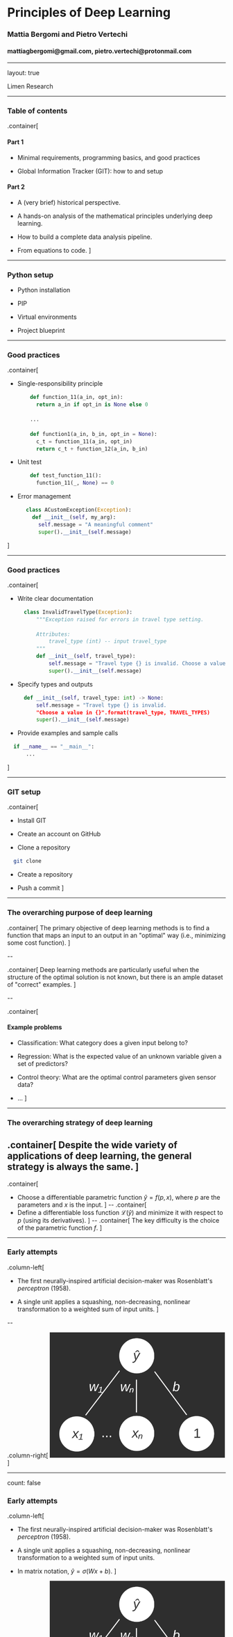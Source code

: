 <div class="row" style="width:100%;margin-top:200px">
  <h1 class="almost_white">Principles of Deep Learning</h1>
  <h3 class="almost_white">Mattia Bergomi and Pietro Vertechi</h3>
  <h4 class="almost_white">mattiagbergomi@gmail.com, pietro.vertechi@protonmail.com</h4>
</div>

---

layout: true
<div class="footer", style="">
  Limen Research
</div>

---

### Table of contents

.container[
#### Part 1

- Minimal requirements, programming basics, and good practices

- Global Information Tracker (GIT): how to and setup

#### Part 2

- A (very brief) historical perspective.

- A hands-on analysis of the mathematical principles underlying deep learning.

- How to build a complete data analysis pipeline.

- From equations to code.
]

---

### Python setup

- Python installation

- PIP

- Virtual environments

- Project blueprint

---

### Good practices
.container[
- Single-responsibility principle

  ```python
      def function_11(a_in, opt_in):
        return a_in if opt_in is None else 0

      ...

      def function1(a_in, b_in, opt_in = None):
        c_t = function_11(a_in, opt_in)
        return c_t + function_12(a_in, b_in)
  ```

- Unit test
  ```python
      def test_function_11():
        function_11(_, None) == 0

  ```

- Error management
```python
      class ACustomException(Exception):
        def __init__(self, my_arg):
          self.message = "A meaningful comment"
          super().__init__(self.message)
```

]

---

### Good practices
.container[
- Write clear documentation

  ```python
    class InvalidTravelType(Exception):
        """Exception raised for errors in travel type setting.

        Attributes:
            travel_type (int) -- input travel_type
        """
        def __init__(self, travel_type):
            self.message = "Travel type {} is invalid. Choose a value in {}".format(travel_type, TRAVEL_TYPES)
            super().__init__(self.message)
  ```

- Specify types and outputs
  
  ```python
    def __init__(self, travel_type: int) -> None:
        self.message = "Travel type {} is invalid. 
        "Choose a value in {}".format(travel_type, TRAVEL_TYPES)
        super().__init__(self.message)
  ```

- Provide examples and sample calls
```python
  if __name__ == "__main__":
      ...
```

]

---

### GIT setup
.container[
- Install GIT
  
- Create an account on GitHub

- Clone a repository
```bash
  git clone 
```

- Create a repository

- Push a commit
]

---

### The overarching purpose of deep learning

.container[
The primary objective of deep learning methods is to find a function that maps an input to an output in an "optimal" way (i.e., minimizing some cost function).
]

--

.container[
Deep learning methods are particularly useful when the structure of the optimal solution is not known, but there is an ample dataset of "correct" examples.
]

--

.container[
#### Example problems

- Classification: What category does a given input belong to?

- Regression: What is the expected value of an unknown variable given a set of predictors?

- Control theory: What are the optimal control parameters given sensor data?

- ...
]

---

### The overarching strategy of deep learning
.container[
Despite the wide variety of applications of deep learning, the general strategy is always the same.
]
--
.container[
- Choose a differentiable parametric function $\hat y = f(p, x)$, where $p$ are the parameters and $x$ is the input.
]
--
.container[
- Define a differentiable loss function $\mathcal{L}(\hat y)$ and minimize it with respect to $p$ (using its derivatives).
]
--
.container[
The key difficulty is the choice of the parametric function $f$.
]

---

### Early attempts

.column-left[
- The first neurally-inspired artificial decision-maker was Rosenblatt's *perceptron* (1958).

- A single unit applies a squashing, non-decreasing, nonlinear transformation to a weighted sum of input units.
]

--

.column-right[
<img style="width: 80%;" src="assets/perceptron.svg"/>
]

---

count: false

### Early attempts

.column-left[
- The first neurally-inspired artificial decision-maker was Rosenblatt's *perceptron* (1958).

- A single unit applies a squashing, non-decreasing, nonlinear transformation to a weighted sum of input units.

- In matrix notation, $\hat y = \sigma(Wx + b)$.
]

.column-right[
<img style="width: 80%;" src="assets/perceptron.svg"/>
]

---

count: false

### Early attempts

.column-left[
- The first neurally-inspired artificial decision-maker was Rosenblatt's *perceptron* (1958).

- A single unit applies a squashing, non-decreasing, nonlinear transformation to a weighted sum of input units.

- In matrix notation, $\hat y = \sigma(Wx + b)$.

- Limitations of the perceptron were discovered quickly.

- For instance, this network cannot learn to implement the XOR function for binary inputs. That is to say, for inputs taking values either $0$ or $1$, return $1$ if exactly one of the inputs is $1$, return $0$ otherwise. **Exercise.** Why?
]

.column-right[
<img style="width: 80%;" src="assets/perceptron.svg"/>
]

---

### Solution to XOR problem

.container[
Let us assume that there exists a squashing, non-decreasing, nonlinear transformation $\sigma$, as well as weights $\\{w\_i\\}\_{i=1}^N$ and bias $b$, such that the associated perceptron implements the XOR function on boolean inputs.
]
--
.container[
We can also assume $N = 2$, as otherwise we could simply set $x\_i = 0$ for $i > 2$. 
]
--
.container[
$1 = \sigma(w_1 + b) > \sigma(b) = 0$ and $1 = \sigma(w_2 + b) > \sigma(w_1 + w_2 + b) = 0$, hence $w_1 > 0$ and $w_1 < 0$, which is a contradiction.
]

---

### The multilayer perceptron

<div style="float: left; width: 50%">
<p>The proposed solution was to "stack" perceptrons:</p>
<img style="" src="assets/multilayerperceptron.svg" width="65%">
<p>
It can be shown that a single hidden layer perceptron with a linear readout can approximate any function, given sufficiently many hidden units (Hornik, 1991).
</p>
</div>

--

.column-right[
In formulas:

$$ h = \sigma(W_1x + b_1)$$
$$ \hat y = W_2h + b_2$$
]

--

.column-right[
**Exercise.** How can one compute XOR with this architecture? For simplicity, take as squashing nonlinearity the step function
$$
\sigma(t) = \begin{cases}
1 &\text{ if } t > 0,\\\\
0 &\text{ otherwise.}
\end{cases}
$$
]

--

.column-right[
The matrices $W_1, W_2$ and the vectors $b_1, b_2$ are our parameters. How can we optimize $\mathcal{L}(\hat y)$ as a function of the parameters?
]

---

### A concrete example

.column-left[
Let $x, y$ be vectors. Let us define

$$
\begin{aligned}
\tilde h &= W_1x + b_1\\\\
h &= \sigma(\tilde h)\\\\
\hat y &= W_2h + b_2
\end{aligned}
$$
]

---

count: false

### A concrete example

.column-left[
Let $x, y$ be vectors. Let us define

$$
\begin{aligned}
\tilde h &= W_1x + b_1\\\\
h &= \sigma(\tilde h)\\\\
\hat y &= W_2h + b_2
\end{aligned}
$$

We wish to find parameters such that $\hat y$ is as close as possible to $y$.

We can consider a simple square norm loss, that is to say, $\mathcal{L} = \lVert y - \hat y \rVert^2$.
]

--

.column-right[
Computing derivatives is a simple, but laborious, application of the chain rule.

$$
\begin{aligned}
&\frac{\partial \mathcal{L}}{\partial \hat y} = 2(\hat y - y)^\* \\\\
&\phantom{\frac{\partial \mathcal{L}}{\partial W_2} = \frac{\partial \mathcal{L}}{\partial \hat y}\frac{\partial \hat y}{\partial W_2} = h\frac{\partial \mathcal{L}}{\partial \hat y}}\\\\
&\phantom{\frac{\partial \mathcal{L}}{\partial b_2} = \frac{\partial \mathcal{L}}{\partial \hat y}\frac{\partial \hat y}{\partial b_2} = \frac{\partial \mathcal{L}}{\partial \hat y}}\\\\
&\phantom{\frac{\partial \mathcal{L}}{\partial h} = \frac{\partial \mathcal{L}}{\partial \hat y}\frac{\partial \hat y}{\partial h} = \frac{\partial \mathcal{L}}{\partial \hat y}W_2}\\\\
&\phantom{\frac{\partial \mathcal{L}}{\partial \tilde h} = \frac{\partial \mathcal{L}}{\partial h}\frac{\partial h}{\partial \tilde h} = \frac{\partial \mathcal{L}}{\partial h} \odot \sigma'(\tilde h)^\* }\\\\
&\phantom{\frac{\partial \mathcal{L}}{\partial W_1} = \frac{\partial \mathcal{L}}{\partial \tilde h}\frac{\partial \tilde h}{\partial W_1} = x \frac{\partial \mathcal{L}}{\partial \tilde h}}\\\\
&\phantom{\frac{\partial \mathcal{L}}{\partial b_1} = \frac{\partial \mathcal{L}}{\partial \tilde h}\frac{\partial \tilde h}{\partial b_1} = \frac{\partial \mathcal{L}}{\partial \tilde h}}
\end{aligned}
$$

]

---

count: false

### A concrete example

.column-left[
Let $x, y$ be vectors. Let us define

$$
\begin{aligned}
\tilde h &= W_1x + b_1\\\\
h &= \sigma(\tilde h)\\\\
\hat y &= W_2h + b_2
\end{aligned}
$$

We wish to find parameters such that $\hat y$ is as close as possible to $y$.

We can consider a simple square norm loss, that is to say, $\mathcal{L} = \lVert y - \hat y \rVert^2$.
]

.column-right[
Computing derivatives is a simple, but laborious, application of the chain rule.

$$
\begin{aligned}
&\frac{\partial \mathcal{L}}{\partial \hat y} = 2(\hat y - y)^\* \\\\[0.5cm]
&\frac{\partial \mathcal{L}}{\partial W_2} = \frac{\partial \mathcal{L}}{\partial \hat y}\frac{\partial \hat y}{\partial W_2} = h\frac{\partial \mathcal{L}}{\partial \hat y}\\\\[0.2cm]
&\frac{\partial \mathcal{L}}{\partial b_2} = \frac{\partial \mathcal{L}}{\partial \hat y}\frac{\partial \hat y}{\partial b_2} = \frac{\partial \mathcal{L}}{\partial \hat y}\\\\[0.2cm]
&\frac{\partial \mathcal{L}}{\partial h} = \frac{\partial \mathcal{L}}{\partial \hat y}\frac{\partial \hat y}{\partial h} = \frac{\partial \mathcal{L}}{\partial \hat y}W_2\\\\[0.2cm]
&\phantom{\frac{\partial \mathcal{L}}{\partial \tilde h} = \frac{\partial \mathcal{L}}{\partial h}\frac{\partial h}{\partial \tilde h} = \frac{\partial \mathcal{L}}{\partial h} \odot \sigma'(\tilde h)^\* }\\\\
&\phantom{\frac{\partial \mathcal{L}}{\partial W_1} = \frac{\partial \mathcal{L}}{\partial \tilde h}\frac{\partial \tilde h}{\partial W_1} = x \frac{\partial \mathcal{L}}{\partial \tilde h}}\\\\
&\phantom{\frac{\partial \mathcal{L}}{\partial b_1} = \frac{\partial \mathcal{L}}{\partial \tilde h}\frac{\partial \tilde h}{\partial b_1} = \frac{\partial \mathcal{L}}{\partial \tilde h}}
\end{aligned}
$$

]

---

count: false

### A concrete example

.column-left[
Let $x, y$ be vectors. Let us define

$$
\begin{aligned}
\tilde h &= W_1x + b_1\\\\
h &= \sigma(\tilde h)\\\\
\hat y &= W_2h + b_2
\end{aligned}
$$

We wish to find parameters such that $\hat y$ is as close as possible to $y$.

We can consider a simple square norm loss, that is to say, $\mathcal{L} = \lVert y - \hat y \rVert^2$.
]

.column-right[
Computing derivatives is a simple, but laborious, application of the chain rule.

$$
\begin{aligned}
&\frac{\partial \mathcal{L}}{\partial \hat y} = 2(\hat y - y)^\* \\\\[0.5cm]
&\frac{\partial \mathcal{L}}{\partial W_2} = \frac{\partial \mathcal{L}}{\partial \hat y}\frac{\partial \hat y}{\partial W_2} = h\frac{\partial \mathcal{L}}{\partial \hat y}\\\\[0.2cm]
&\frac{\partial \mathcal{L}}{\partial b_2} = \frac{\partial \mathcal{L}}{\partial \hat y}\frac{\partial \hat y}{\partial b_2} = \frac{\partial \mathcal{L}}{\partial \hat y}\\\\[0.2cm]
&\frac{\partial \mathcal{L}}{\partial h} = \frac{\partial \mathcal{L}}{\partial \hat y}\frac{\partial \hat y}{\partial h} = \frac{\partial \mathcal{L}}{\partial \hat y}W_2\\\\[0.5cm]
&\frac{\partial \mathcal{L}}{\partial \tilde h} = \frac{\partial \mathcal{L}}{\partial h}\frac{\partial h}{\partial \tilde h} = \frac{\partial \mathcal{L}}{\partial h} \odot \sigma'(\tilde h)^\* \\\\[0.5cm]
&\phantom{\frac{\partial \mathcal{L}}{\partial W_1} = \frac{\partial \mathcal{L}}{\partial \tilde h}\frac{\partial \tilde h}{\partial W_1} = x \frac{\partial \mathcal{L}}{\partial \tilde h}}\\\\
&\phantom{\frac{\partial \mathcal{L}}{\partial b_1} = \frac{\partial \mathcal{L}}{\partial \tilde h}\frac{\partial \tilde h}{\partial b_1} = \frac{\partial \mathcal{L}}{\partial \tilde h}}
\end{aligned}
$$

]

---

count: false

### A concrete example

.column-left[
Let $x, y$ be vectors. Let us define

$$
\begin{aligned}
\tilde h &= W_1x + b_1\\\\
h &= \sigma(\tilde h)\\\\
\hat y &= W_2h + b_2
\end{aligned}
$$

We wish to find parameters such that $\hat y$ is as close as possible to $y$.

We can consider a simple square norm loss, that is to say, $\mathcal{L} = \lVert y - \hat y \rVert^2$.
]

.column-right[
Computing derivatives is a simple, but laborious, application of the chain rule.

$$
\begin{aligned}
&\frac{\partial \mathcal{L}}{\partial \hat y} = 2(\hat y - y)^\* \\\\[0.5cm]
&\frac{\partial \mathcal{L}}{\partial W_2} = \frac{\partial \mathcal{L}}{\partial \hat y}\frac{\partial \hat y}{\partial W_2} = h\frac{\partial \mathcal{L}}{\partial \hat y}\\\\[0.2cm]
&\frac{\partial \mathcal{L}}{\partial b_2} = \frac{\partial \mathcal{L}}{\partial \hat y}\frac{\partial \hat y}{\partial b_2} = \frac{\partial \mathcal{L}}{\partial \hat y}\\\\[0.2cm]
&\frac{\partial \mathcal{L}}{\partial h} = \frac{\partial \mathcal{L}}{\partial \hat y}\frac{\partial \hat y}{\partial h} = \frac{\partial \mathcal{L}}{\partial \hat y}W_2\\\\[0.5cm]
&\frac{\partial \mathcal{L}}{\partial \tilde h} = \frac{\partial \mathcal{L}}{\partial h}\frac{\partial h}{\partial \tilde h} = \frac{\partial \mathcal{L}}{\partial h} \odot \sigma'(\tilde h)^\* \\\\[0.5cm]
&\frac{\partial \mathcal{L}}{\partial W_1} = \frac{\partial \mathcal{L}}{\partial \tilde h}\frac{\partial \tilde h}{\partial W_1} = x \frac{\partial \mathcal{L}}{\partial \tilde h}\\\\[0.2cm]
&\frac{\partial \mathcal{L}}{\partial b_1} = \frac{\partial \mathcal{L}}{\partial \tilde h}\frac{\partial \tilde h}{\partial b_1} = \frac{\partial \mathcal{L}}{\partial \tilde h}
\end{aligned}
$$
]

---

### A general recipe: backpropagation

.container[
Backpropagation is the generalization of the above technique.

- During the forward pass, we compute *and store* all intermediate values from $x$ to $\hat y$.

- For each one of these values, we compute the derivatives of the loss with respect to it, in *reversed order*.

- In the practical session, we will implement it.
]

---

### Automatic differentiation

.container[
- In the above example, given a *primitive* $v = g(u)$ (matrix multiplication, addition, or pointwise nonlinearity), we wish to compute $\frac{\partial \mathcal{L}}{\partial u}$ as a function of $\frac{\partial \mathcal{L}}{\partial v}$.
]
--
.container[
- This is done by composing differentials, i.e. $\frac{\partial \mathcal{L}}{\partial u} = \frac{\partial \mathcal{L}}{\partial v}\frac{\partial v}{\partial u}$.
]
--
.container[
- Equivalently, $\left(\frac{\partial \mathcal{L}}{\partial u}\right)^\* = \left(\frac{\partial v}{\partial u}\right)^\* \left(\frac{\partial \mathcal{L}}{\partial v}\right)^\*$.
]
--
.container[
- When computing the *primitive* $g$, we also compute and store the adjoint operator $\left(\frac{\partial u}{\partial v}\right)^*$.
]
--
.container[
- During the reverse pass, we compose all adjoint operators.
]
--
.container[
- Automatic differentiation libraries perform this procedure automatically on a *directed acyclic graph* representing our computation.
]

---

count: false

### Automatic differentiation

<img style="float:right" src="assets/multilayerperceptron.svg" width="40%">

.container[
- In the above example, given a *primitive* $v = g(u)$ (matrix multiplication, addition, or pointwise nonlinearity), we wish to compute $\frac{\partial \mathcal{L}}{\partial u}$ as a function of $\frac{\partial \mathcal{L}}{\partial v}$.
]

.container[
- This is done by composing differentials, i.e. $\frac{\partial \mathcal{L}}{\partial u} = \frac{\partial \mathcal{L}}{\partial v}\frac{\partial v}{\partial u}$.
]

.container[
- Equivalently, $\left(\frac{\partial \mathcal{L}}{\partial u}\right)^\* = \left(\frac{\partial v}{\partial u}\right)^\* \left(\frac{\partial \mathcal{L}}{\partial v}\right)^\*$.
]

.container[
- When computing the *primitive* $g$, we also compute and store the adjoint operator $\left(\frac{\partial u}{\partial v}\right)^*$.
]

.container[
- During the reverse pass, we compose all adjoint operators.
]

.container[
- Automatic differentiation libraries perform this procedure automatically on a *directed acyclic graph* representing our computation.
]

---

### The road so far

.container[
- We have constructed a parametric function $\hat y = f(p, x)$: the *multilayer perceptron*.

- The parameters $p$ contain all the weight matrices $W$ and bias vectors $b$.

- Given a loss $\mathcal{L}(y, \hat y)$ we can compute its derivatives with respect to $p$ via backpropagation.
]

---

### Stochastic (i.e., batched) gradient descent

- Let us now consider a dataset $\mathcal{D} = \\{(x\_i, y\_i)\\}\_{i=1}^N$.

- We wish to minimize $\mathcal{L}(y_i, \hat y_i)$, across all $(x_i, y_i) \in \mathcal{D}$, where $\hat y_i = f(p, x_i)$.

- Intuitive approach: compute $\frac{\partial \mathcal{L}}{\partial p}$ directly and apply gradient descent.

--

Unfortunately, computing $\frac{\partial \mathcal{L}}{\partial p}$ requires averaging over the whole dataset, which can be very expensive.

A more practical approach (batched optimization) is to the following.

- Compute $\frac{\partial \mathcal{L}}{\partial p}$ for a given subset (batch) of data.

- Apply a step of gradient descent.

- Select a novel batch of data and repeat the procedure.

--

#### Remark

In the above procedure, gradient descent on a batch of data is not the only option.

Many other batched optimizers can be used.

---

### The overall procedure

- Start with a dataset of samples $\\{x\_i\\}\_{i=1}^N$ and correct outcomes $\\{y\_i\\}\_{i=1}^N$.

--

- Define a parametric function $\hat y = f(p, x)$ (multilayer perceptron, for today).

--

- Define a loss $\mathcal{L}(y, \hat y)$.

--

- Find optimal parameters using a batched optimizer and backpropagation (training).

--

- Test the trained multilayer perceptron on novel samples.

---

### From data to prediction

<img src="assets/data_ops.jpg" width="100%">

---

### From data to prediction

<img src="assets/sum_stats.jpg" width="68%">

---

### From data to prediction

<img src="assets/data_split.jpg" width="70%">

---

### From data to prediction

<img src="assets/normalization.jpg" width="85%">

---

### From data to prediction

<img src="assets/extra_data_ops.jpg" width="75%">

---

### From data to prediction

<img src="assets/metrics.jpg" width="100%">

---

### From data to prediction

<img src="assets/model.jpg" width="100%">

---

layout: false
class: center

mattiagbergomi@gmail.it

pietro.vertechi@protonmail.com
